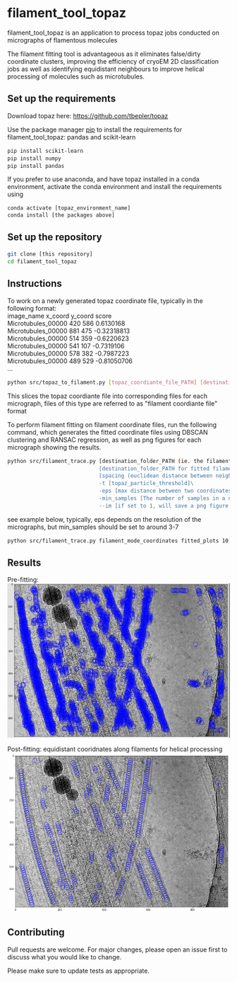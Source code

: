 # filament_tool_topaz

filament_tool_topaz is an application to process topaz jobs conducted on micrographs of flamentous molecules

The filament fitting tool is advantageous as it eliminates false/dirty coordinate clusters, improving the efficiency of cryoEM 2D classification jobs as well as identifying equidistant neighbours to improve helical processing of molecules such as microtubules.

## Set up the requirements

Download topaz here: https://github.com/tbepler/topaz

Use the package manager [pip](https://pip.pypa.io/en/stable/) to install the requirements for filament_tool_topaz: pandas and scikit-learn

```bash
pip install scikit-learn
pip install numpy
pip install pandas
```
If you prefer to use anaconda, and have topaz installed in a conda environment, activate the conda environment and install the requirements using

```
conda activate [topaz_environment_name]
conda install [the packages above]
```

## Set up the repository

```bash
git clone [this repository]
cd filament_tool_topaz
```
## Instructions

To work on a newly generated topaz coordinate file, typically in the following format:<br>
image_name	x_coord	y_coord	score<br>
Microtubules_00000	420	586	0.6130168<br>
Microtubules_00000	881	475	-0.32318813<br>
Microtubules_00000	514	359	-0.6220623<br>
Microtubules_00000	541	107	-0.7319106<br>
Microtubules_00000	578	382	-0.7987223<br>
Microtubules_00000	489	529	-0.81050706<br>
...

```bash
python src/topaz_to_filament.py [topaz_coordiante_file_PATH] [destination_folder_PATH]
```

This slices the topaz coordiante file into corresponding files for each micrograph, files of this type are referred to as "filament coordiante file" format

To perform filament fitting on filament coordinate files, run the following command, which generates the fitted coordinate files using DBSCAN clustering and RANSAC regression, as well as png figures for each micrograph showing the results.

```bash
python src/filament_trace.py [destination_folder_PATH (ie. the filament coordinate files' location)]\
                             [destination_folder_PATH for fitted filament coordiantes]\
                             [spacing (euclidean distance between neighbouring fitted coordinates)]\
                             -t [topaz_particle_threshold]\
                             -eps [max distance between two coordinates to be considered neighbours for DBSCAN fitting]\
                             -min_samples [The number of samples in a neighbourhood for a point to qualify as a "core" [point]
                             --im [if set to 1, will save a png figure for each fitted example for visualization]
```
see example below, typically, eps depends on the resolution of the micrographs, but min_samples should be set to around 3-7

```bash
python src/filament_trace.py filament_mode_coordinates fitted_plots 10 -t -3.25 -eps 10 -min_samples 4 -im 1
```

## Results

Pre-fitting: 
![prefitting](pre_fitting_example.png)

Post-fitting: equidistant cooridnates along filaments for helical processing
![postfitting](fitted_example.png)

## Contributing
Pull requests are welcome. For major changes, please open an issue first to discuss what you would like to change.

Please make sure to update tests as appropriate.
